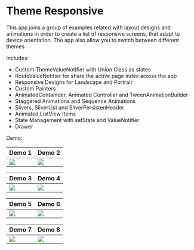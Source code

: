 # Theme Responsive

This app joins a group of examples related with layout designs and animations in order to create a list of responsive screens, that adapt to device orientation. The app also allow you to switch between different themes

Includes:

* Custom ThemeValueNotifier with Union Class as states
* RouteValueNotifier for share the active page index across the app
* Responsive Designs for Landscape and Portrait
* Custom Painters
* AnimatedContainder, Animated Controller and TweenAnimationBuilder
* Staggered Animations and Sequence Animations
* Slivers, SliverList and SliverPersistenHeader
* Animated ListView Items
* State Management with setState and ValueNotifier
* Drawer

Demo: 

<table>
<thead>
	<tr>
		<th>Demo 1</th>
		<th>Demo 2</th>
	</tr>
</thead>
<tbody>
	<tr>
		<td><img src="https://res.cloudinary.com/dwzr9lray/image/upload/v1650434433/flutter_repos/Flutter%20Intermediate/9.%20Theme%20Responsive/theme_responsive_1.gif"></td>
		<td><img src="https://res.cloudinary.com/dwzr9lray/image/upload/v1650434433/flutter_repos/Flutter%20Intermediate/9.%20Theme%20Responsive/theme_responsive_2.gif"></td>
	</tr>
</tbody>
</table>
<table>
<thead>
	<tr>
		<th>Demo 3</th>
		<th>Demo 4</th>
	</tr>
</thead>
<tbody>
	<tr>
		<td><img src="https://res.cloudinary.com/dwzr9lray/image/upload/v1650434433/flutter_repos/Flutter%20Intermediate/9.%20Theme%20Responsive/theme_responsive_3.gif"></td>
		<td><img src="https://res.cloudinary.com/dwzr9lray/image/upload/v1650434433/flutter_repos/Flutter%20Intermediate/9.%20Theme%20Responsive/theme_responsive_4.gif"></td>
	</tr>
</tbody>
</table>
<table>
<thead>
	<tr>
		<th>Demo 5</th>
		<th>Demo 6</th>
	</tr>
</thead>
<tbody>
	<tr>
		<td><img src="https://res.cloudinary.com/dwzr9lray/image/upload/v1650434433/flutter_repos/Flutter%20Intermediate/9.%20Theme%20Responsive/theme_responsive_5.gif"></td>
		<td><img src="https://res.cloudinary.com/dwzr9lray/image/upload/v1650434433/flutter_repos/Flutter%20Intermediate/9.%20Theme%20Responsive/theme_responsive_6.gif"></td>
	</tr>
</tbody>
</table>
<table>
<thead>
	<tr>
		<th>Demo 7</th>
		<th>Demo 8</th>
	</tr>
</thead>
<tbody>
	<tr>
		<td><img src="https://res.cloudinary.com/dwzr9lray/image/upload/v1650434433/flutter_repos/Flutter%20Intermediate/9.%20Theme%20Responsive/theme_responsive_7.gif"></td>
		<td><img src="https://res.cloudinary.com/dwzr9lray/image/upload/v1650434433/flutter_repos/Flutter%20Intermediate/9.%20Theme%20Responsive/theme_responsive_8.gif"></td>
	</tr>
</tbody>
</table>